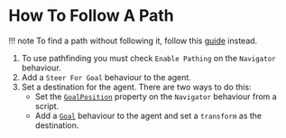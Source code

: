 # How To Follow A Path

!!! note
    To find a path without following it, follow this [guide](../FindPath) instead.

1. To use pathfinding you must check `Enable Pathing` on the `Navigator` behaviour.
2. Add a `Steer For Goal` behaviour to the agent.
3. Set a destination for the agent. There are two ways to do this:
    - Set the [`GoalPosition`](../../Reference/MonoBehaviours/Navigator/#goalposition) property on the `Navigator` behaviour from a script.
    - Add a [`Goal`](../../Reference/MonoBehaviours/Goal) behaviour to the agent and set a `transform` as the destination.